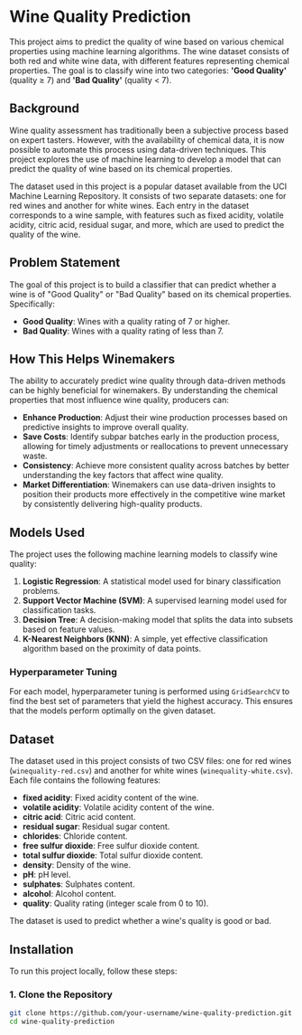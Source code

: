 # Wine Quality Prediction

This project aims to predict the quality of wine based on various chemical properties using machine learning algorithms. The wine dataset consists of both red and white wine data, with different features representing chemical properties. The goal is to classify wine into two categories: **'Good Quality'** (quality ≥ 7) and **'Bad Quality'** (quality < 7).

## Background

Wine quality assessment has traditionally been a subjective process based on expert tasters. However, with the availability of chemical data, it is now possible to automate this process using data-driven techniques. This project explores the use of machine learning to develop a model that can predict the quality of wine based on its chemical properties.

The dataset used in this project is a popular dataset available from the UCI Machine Learning Repository. It consists of two separate datasets: one for red wines and another for white wines. Each entry in the dataset corresponds to a wine sample, with features such as fixed acidity, volatile acidity, citric acid, residual sugar, and more, which are used to predict the quality of the wine.

## Problem Statement

The goal of this project is to build a classifier that can predict whether a wine is of "Good Quality" or "Bad Quality" based on its chemical properties. Specifically:

- **Good Quality**: Wines with a quality rating of 7 or higher.
- **Bad Quality**: Wines with a quality rating of less than 7.

## How This Helps Winemakers

The ability to accurately predict wine quality through data-driven methods can be highly beneficial for winemakers. By understanding the chemical properties that most influence wine quality, producers can:

- **Enhance Production**: Adjust their wine production processes based on predictive insights to improve overall quality.
- **Save Costs**: Identify subpar batches early in the production process, allowing for timely adjustments or reallocations to prevent unnecessary waste.
- **Consistency**: Achieve more consistent quality across batches by better understanding the key factors that affect wine quality.
- **Market Differentiation**: Winemakers can use data-driven insights to position their products more effectively in the competitive wine market by consistently delivering high-quality products.

## Models Used

The project uses the following machine learning models to classify wine quality:

1. **Logistic Regression**: A statistical model used for binary classification problems.
2. **Support Vector Machine (SVM)**: A supervised learning model used for classification tasks.
3. **Decision Tree**: A decision-making model that splits the data into subsets based on feature values.
4. **K-Nearest Neighbors (KNN)**: A simple, yet effective classification algorithm based on the proximity of data points.

### Hyperparameter Tuning
For each model, hyperparameter tuning is performed using `GridSearchCV` to find the best set of parameters that yield the highest accuracy. This ensures that the models perform optimally on the given dataset.

## Dataset

The dataset used in this project consists of two CSV files: one for red wines (`winequality-red.csv`) and another for white wines (`winequality-white.csv`). Each file contains the following features:

- **fixed acidity**: Fixed acidity content of the wine.
- **volatile acidity**: Volatile acidity content of the wine.
- **citric acid**: Citric acid content.
- **residual sugar**: Residual sugar content.
- **chlorides**: Chloride content.
- **free sulfur dioxide**: Free sulfur dioxide content.
- **total sulfur dioxide**: Total sulfur dioxide content.
- **density**: Density of the wine.
- **pH**: pH level.
- **sulphates**: Sulphates content.
- **alcohol**: Alcohol content.
- **quality**: Quality rating (integer scale from 0 to 10).

The dataset is used to predict whether a wine's quality is good or bad.

## Installation

To run this project locally, follow these steps:

### 1. Clone the Repository

```bash
git clone https://github.com/your-username/wine-quality-prediction.git
cd wine-quality-prediction
